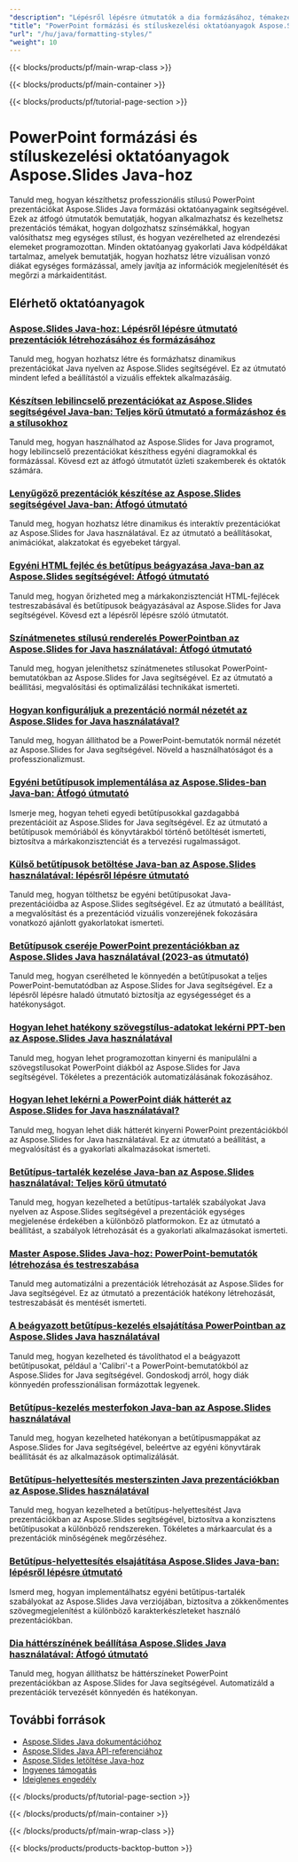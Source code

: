 ```yaml
---
"description": "Lépésről lépésre útmutatók a dia formázásához, témakezeléshez, stílusokhoz és vizuális tervezéshez PowerPointban az Aspose.Slides for Java használatával."
"title": "PowerPoint formázási és stíluskezelési oktatóanyagok Aspose.Slides Java-hoz"
"url": "/hu/java/formatting-styles/"
"weight": 10
---
```


{{< blocks/products/pf/main-wrap-class >}}

{{< blocks/products/pf/main-container >}}

{{< blocks/products/pf/tutorial-page-section >}}
# PowerPoint formázási és stíluskezelési oktatóanyagok Aspose.Slides Java-hoz

Tanuld meg, hogyan készíthetsz professzionális stílusú PowerPoint prezentációkat Aspose.Slides Java formázási oktatóanyagaink segítségével. Ezek az átfogó útmutatók bemutatják, hogyan alkalmazhatsz és kezelhetsz prezentációs témákat, hogyan dolgozhatsz színsémákkal, hogyan valósíthatsz meg egységes stílust, és hogyan vezérelheted az elrendezési elemeket programozottan. Minden oktatóanyag gyakorlati Java kódpéldákat tartalmaz, amelyek bemutatják, hogyan hozhatsz létre vizuálisan vonzó diákat egységes formázással, amely javítja az információk megjelenítését és megőrzi a márkaidentitást.

## Elérhető oktatóanyagok

### [Aspose.Slides Java-hoz: Lépésről lépésre útmutató prezentációk létrehozásához és formázásához](./aspose-slides-java-create-style-presentations/)
Tanuld meg, hogyan hozhatsz létre és formázhatsz dinamikus prezentációkat Java nyelven az Aspose.Slides segítségével. Ez az útmutató mindent lefed a beállítástól a vizuális effektek alkalmazásáig.

### [Készítsen lebilincselő prezentációkat az Aspose.Slides segítségével Java-ban: Teljes körű útmutató a formázáshoz és a stílusokhoz](./aspose-slides-java-engaging-presentations-guide/)
Tanuld meg, hogyan használhatod az Aspose.Slides for Java programot, hogy lebilincselő prezentációkat készíthess egyéni diagramokkal és formázással. Kövesd ezt az átfogó útmutatót üzleti szakemberek és oktatók számára.

### [Lenyűgöző prezentációk készítése az Aspose.Slides segítségével Java-ban: Átfogó útmutató](./engaging-presentations-aspose-slides-java/)
Tanuld meg, hogyan hozhatsz létre dinamikus és interaktív prezentációkat az Aspose.Slides for Java használatával. Ez az útmutató a beállításokat, animációkat, alakzatokat és egyebeket tárgyal.

### [Egyéni HTML fejléc és betűtípus beágyazása Java-ban az Aspose.Slides segítségével: Átfogó útmutató](./custom-html-header-font-embedding-aspose-slides-java/)
Tanuld meg, hogyan őrizheted meg a márkakonzisztenciát HTML-fejlécek testreszabásával és betűtípusok beágyazásával az Aspose.Slides for Java segítségével. Kövesd ezt a lépésről lépésre szóló útmutatót.

### [Színátmenetes stílusú renderelés PowerPointban az Aspose.Slides for Java használatával: Átfogó útmutató](./aspose-slides-java-gradient-style-rendering/)
Tanuld meg, hogyan jeleníthetsz színátmenetes stílusokat PowerPoint-bemutatókban az Aspose.Slides for Java segítségével. Ez az útmutató a beállítási, megvalósítási és optimalizálási technikákat ismerteti.

### [Hogyan konfiguráljuk a prezentáció normál nézetét az Aspose.Slides for Java használatával?](./configure-presentation-normal-view-aspose-slides-java/)
Tanuld meg, hogyan állíthatod be a PowerPoint-bemutatók normál nézetét az Aspose.Slides for Java segítségével. Növeld a használhatóságot és a professzionalizmust.

### [Egyéni betűtípusok implementálása az Aspose.Slides-ban Java-ban: Átfogó útmutató](./implement-custom-fonts-aspose-slides-java/)
Ismerje meg, hogyan teheti egyedi betűtípusokkal gazdagabbá prezentációit az Aspose.Slides for Java segítségével. Ez az útmutató a betűtípusok memóriából és könyvtárakból történő betöltését ismerteti, biztosítva a márkakonzisztenciát és a tervezési rugalmasságot.

### [Külső betűtípusok betöltése Java-ban az Aspose.Slides használatával: lépésről lépésre útmutató](./load-external-fonts-java-aspose-slides-guide/)
Tanuld meg, hogyan tölthetsz be egyéni betűtípusokat Java-prezentációidba az Aspose.Slides segítségével. Ez az útmutató a beállítást, a megvalósítást és a prezentációd vizuális vonzerejének fokozására vonatkozó ajánlott gyakorlatokat ismerteti.

### [Betűtípusok cseréje PowerPoint prezentációkban az Aspose.Slides Java használatával (2023-as útmutató)](./replace-fonts-powerpoint-aspose-slides-java/)
Tanuld meg, hogyan cserélheted le könnyedén a betűtípusokat a teljes PowerPoint-bemutatódban az Aspose.Slides for Java segítségével. Ez a lépésről lépésre haladó útmutató biztosítja az egységességet és a hatékonyságot.

### [Hogyan lehet hatékony szövegstílus-adatokat lekérni PPT-ben az Aspose.Slides Java használatával](./aspose-slides-java-retrieve-text-style-data-ppt/)
Tanuld meg, hogyan lehet programozottan kinyerni és manipulálni a szövegstílusokat PowerPoint diákból az Aspose.Slides for Java segítségével. Tökéletes a prezentációk automatizálásának fokozásához.

### [Hogyan lehet lekérni a PowerPoint diák hátterét az Aspose.Slides for Java használatával?](./retrieve-slide-background-aspose-slides-java/)
Tanuld meg, hogyan lehet diák hátterét kinyerni PowerPoint prezentációkból az Aspose.Slides for Java használatával. Ez az útmutató a beállítást, a megvalósítást és a gyakorlati alkalmazásokat ismerteti.

### [Betűtípus-tartalék kezelése Java-ban az Aspose.Slides használatával: Teljes körű útmutató](./manage-font-fallback-aspose-slides-java/)
Tanuld meg, hogyan kezelheted a betűtípus-tartalék szabályokat Java nyelven az Aspose.Slides segítségével a prezentációk egységes megjelenése érdekében a különböző platformokon. Ez az útmutató a beállítást, a szabályok létrehozását és a gyakorlati alkalmazásokat ismerteti.

### [Master Aspose.Slides Java-hoz: PowerPoint-bemutatók létrehozása és testreszabása](./master-aspose-slides-java-create-customize-presentations/)
Tanuld meg automatizálni a prezentációk létrehozását az Aspose.Slides for Java segítségével. Ez az útmutató a prezentációk hatékony létrehozását, testreszabását és mentését ismerteti.

### [A beágyazott betűtípus-kezelés elsajátítása PowerPointban az Aspose.Slides Java használatával](./aspose-slides-java-embedded-fonts-management/)
Tanuld meg, hogyan kezelheted és távolíthatod el a beágyazott betűtípusokat, például a 'Calibri'-t a PowerPoint-bemutatókból az Aspose.Slides for Java segítségével. Gondoskodj arról, hogy diák könnyedén professzionálisan formázottak legyenek.

### [Betűtípus-kezelés mesterfokon Java-ban az Aspose.Slides használatával](./manage-font-folders-java-aspose-slides/)
Tanuld meg, hogyan kezelheted hatékonyan a betűtípusmappákat az Aspose.Slides for Java segítségével, beleértve az egyéni könyvtárak beállítását és az alkalmazások optimalizálását.

### [Betűtípus-helyettesítés mesterszinten Java prezentációkban az Aspose.Slides használatával](./master-font-substitution-aspose-slides-java/)
Tanuld meg, hogyan kezelheted a betűtípus-helyettesítést Java prezentációkban az Aspose.Slides segítségével, biztosítva a konzisztens betűtípusokat a különböző rendszereken. Tökéletes a márkaarculat és a prezentációk minőségének megőrzéséhez.

### [Betűtípus-helyettesítés elsajátítása Aspose.Slides Java-ban: lépésről lépésre útmutató](./aspose-slides-java-font-fallback-setup/)
Ismerd meg, hogyan implementálhatsz egyéni betűtípus-tartalék szabályokat az Aspose.Slides Java verziójában, biztosítva a zökkenőmentes szövegmegjelenítést a különböző karakterkészleteket használó prezentációkban.

### [Dia háttérszínének beállítása Aspose.Slides Java használatával: Átfogó útmutató](./aspose-slides-java-set-slide-background-color/)
Tanuld meg, hogyan állíthatsz be háttérszíneket PowerPoint prezentációkban az Aspose.Slides for Java segítségével. Automatizáld a prezentációk tervezését könnyedén és hatékonyan.

## További források

- [Aspose.Slides Java dokumentációhoz](https://docs.aspose.com/slides/java/)
- [Aspose.Slides Java API-referenciához](https://reference.aspose.com/slides/java/)
- [Aspose.Slides letöltése Java-hoz](https://releases.aspose.com/slides/java/)
- [Ingyenes támogatás](https://forum.aspose.com/)
- [Ideiglenes engedély](https://purchase.aspose.com/temporary-license/)

{{< /blocks/products/pf/tutorial-page-section >}}

{{< /blocks/products/pf/main-container >}}

{{< /blocks/products/pf/main-wrap-class >}}

{{< blocks/products/products-backtop-button >}}